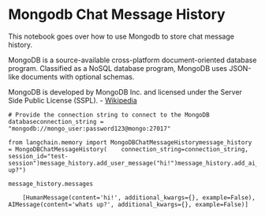 Mongodb Chat Message History
============================

This notebook goes over how to use Mongodb to store chat message history.

MongoDB is a source-available cross-platform document-oriented database program. Classified as a NoSQL database program, MongoDB uses JSON-like documents with optional schemas.

MongoDB is developed by MongoDB Inc. and licensed under the Server Side Public License (SSPL). - [Wikipedia](https://en.wikipedia.org/wiki/MongoDB)

    # Provide the connection string to connect to the MongoDB databaseconnection_string = "mongodb://mongo_user:password123@mongo:27017"

    from langchain.memory import MongoDBChatMessageHistorymessage_history = MongoDBChatMessageHistory(    connection_string=connection_string, session_id="test-session")message_history.add_user_message("hi!")message_history.add_ai_message("whats up?")

    message_history.messages

        [HumanMessage(content='hi!', additional_kwargs={}, example=False),     AIMessage(content='whats up?', additional_kwargs={}, example=False)]